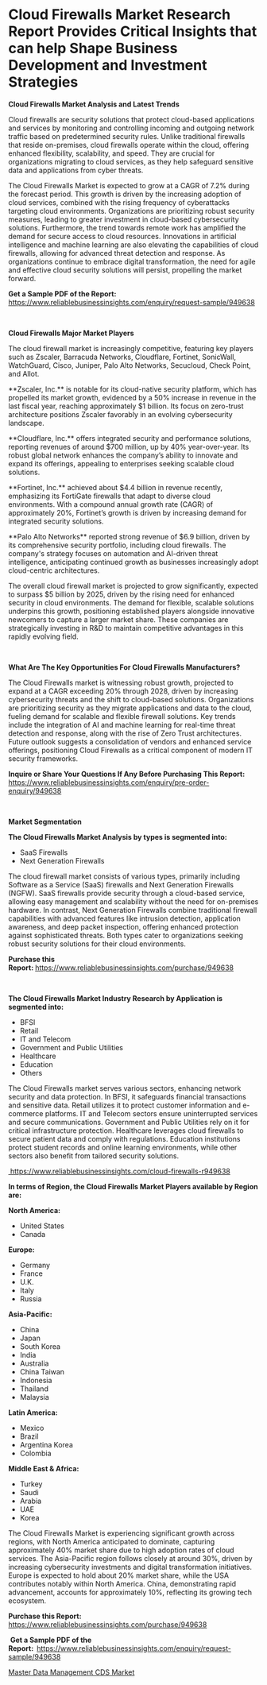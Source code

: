 <p><h1>Cloud Firewalls Market Research Report Provides Critical Insights that can help Shape Business Development and Investment Strategies</h1></p><p><strong>Cloud Firewalls Market Analysis and Latest Trends</strong></p>
<p><p>Cloud firewalls are security solutions that protect cloud-based applications and services by monitoring and controlling incoming and outgoing network traffic based on predetermined security rules. Unlike traditional firewalls that reside on-premises, cloud firewalls operate within the cloud, offering enhanced flexibility, scalability, and speed. They are crucial for organizations migrating to cloud services, as they help safeguard sensitive data and applications from cyber threats.</p><p>The Cloud Firewalls Market is expected to grow at a CAGR of 7.2% during the forecast period. This growth is driven by the increasing adoption of cloud services, combined with the rising frequency of cyberattacks targeting cloud environments. Organizations are prioritizing robust security measures, leading to greater investment in cloud-based cybersecurity solutions. Furthermore, the trend towards remote work has amplified the demand for secure access to cloud resources. Innovations in artificial intelligence and machine learning are also elevating the capabilities of cloud firewalls, allowing for advanced threat detection and response. As organizations continue to embrace digital transformation, the need for agile and effective cloud security solutions will persist, propelling the market forward.</p></p>
<p><strong>Get a Sample PDF of the Report:&nbsp;</strong> <a href="https://www.reliablebusinessinsights.com/enquiry/request-sample/949638?utm_campaign=3134&utm_medium=2&utm_source=Github&utm_content=ia&utm_term=07032025&utm_id=cloud-firewalls">https://www.reliablebusinessinsights.com/enquiry/request-sample/949638</a></p>
<p>&nbsp;</p>
<p><strong>Cloud Firewalls Major Market Players</strong></p>
<p><p>The cloud firewall market is increasingly competitive, featuring key players such as Zscaler, Barracuda Networks, Cloudflare, Fortinet, SonicWall, WatchGuard, Cisco, Juniper, Palo Alto Networks, Secucloud, Check Point, and Allot. </p><p>**Zscaler, Inc.** is notable for its cloud-native security platform, which has propelled its market growth, evidenced by a 50% increase in revenue in the last fiscal year, reaching approximately $1 billion. Its focus on zero-trust architecture positions Zscaler favorably in an evolving cybersecurity landscape.</p><p>**Cloudflare, Inc.** offers integrated security and performance solutions, reporting revenues of around $700 million, up by 40% year-over-year. Its robust global network enhances the company’s ability to innovate and expand its offerings, appealing to enterprises seeking scalable cloud solutions.</p><p>**Fortinet, Inc.** achieved about $4.4 billion in revenue recently, emphasizing its FortiGate firewalls that adapt to diverse cloud environments. With a compound annual growth rate (CAGR) of approximately 20%, Fortinet’s growth is driven by increasing demand for integrated security solutions.</p><p>**Palo Alto Networks** reported strong revenue of $6.9 billion, driven by its comprehensive security portfolio, including cloud firewalls. The company's strategy focuses on automation and AI-driven threat intelligence, anticipating continued growth as businesses increasingly adopt cloud-centric architectures.</p><p>The overall cloud firewall market is projected to grow significantly, expected to surpass $5 billion by 2025, driven by the rising need for enhanced security in cloud environments. The demand for flexible, scalable solutions underpins this growth, positioning established players alongside innovative newcomers to capture a larger market share. These companies are strategically investing in R&D to maintain competitive advantages in this rapidly evolving field.</p></p>
<p>&nbsp;</p>
<p><strong>What Are The Key Opportunities For Cloud Firewalls Manufacturers?</strong></p>
<p><p>The Cloud Firewalls market is witnessing robust growth, projected to expand at a CAGR exceeding 20% through 2028, driven by increasing cybersecurity threats and the shift to cloud-based solutions. Organizations are prioritizing security as they migrate applications and data to the cloud, fueling demand for scalable and flexible firewall solutions. Key trends include the integration of AI and machine learning for real-time threat detection and response, along with the rise of Zero Trust architectures. Future outlook suggests a consolidation of vendors and enhanced service offerings, positioning Cloud Firewalls as a critical component of modern IT security frameworks.</p></p>
<p><strong>Inquire or Share Your Questions If Any Before Purchasing This Report:</strong> <a href="https://www.reliablebusinessinsights.com/enquiry/pre-order-enquiry/949638?utm_campaign=3134&utm_medium=2&utm_source=Github&utm_content=ia&utm_term=07032025&utm_id=cloud-firewalls">https://www.reliablebusinessinsights.com/enquiry/pre-order-enquiry/949638</a></p>
<p>&nbsp;</p>
<p><strong>Market Segmentation</strong></p>
<p><strong>The Cloud Firewalls Market Analysis by types is segmented into:</strong></p>
<p><ul><li>SaaS Firewalls</li><li>Next Generation Firewalls</li></ul></p>
<p><p>The cloud firewall market consists of various types, primarily including Software as a Service (SaaS) firewalls and Next Generation Firewalls (NGFW). SaaS firewalls provide security through a cloud-based service, allowing easy management and scalability without the need for on-premises hardware. In contrast, Next Generation Firewalls combine traditional firewall capabilities with advanced features like intrusion detection, application awareness, and deep packet inspection, offering enhanced protection against sophisticated threats. Both types cater to organizations seeking robust security solutions for their cloud environments.</p></p>
<p><strong>Purchase this Report:&nbsp;</strong><a href="https://www.reliablebusinessinsights.com/purchase/949638?utm_campaign=3134&utm_medium=2&utm_source=Github&utm_content=ia&utm_term=07032025&utm_id=cloud-firewalls">https://www.reliablebusinessinsights.com/purchase/949638</a></p>
<p>&nbsp;</p>
<p><strong>The Cloud Firewalls Market Industry Research by Application is segmented into:</strong></p>
<p><ul><li>BFSI</li><li>Retail</li><li>IT and Telecom</li><li>Government and Public Utilities</li><li>Healthcare</li><li>Education</li><li>Others</li></ul></p>
<p><p>The Cloud Firewalls market serves various sectors, enhancing network security and data protection. In BFSI, it safeguards financial transactions and sensitive data. Retail utilizes it to protect customer information and e-commerce platforms. IT and Telecom sectors ensure uninterrupted services and secure communications. Government and Public Utilities rely on it for critical infrastructure protection. Healthcare leverages cloud firewalls to secure patient data and comply with regulations. Education institutions protect student records and online learning environments, while other sectors also benefit from tailored security solutions.</p></p>
<p><a href="https://www.reliablebusinessinsights.com/cloud-firewalls-r949638?utm_campaign=3134&utm_medium=2&utm_source=Github&utm_content=ia&utm_term=07032025&utm_id=cloud-firewalls">&nbsp;https://www.reliablebusinessinsights.com/cloud-firewalls-r949638</a></p>
<p><strong>In terms of Region, the Cloud Firewalls Market Players available by Region are:</strong></p>
<p>
    <p> <strong> North America: </strong>
        <ul>
            <li>United States</li>
            <li>Canada</li>
        </ul>
        </p> 
    <p> <strong> Europe: </strong>
        <ul>
            <li>Germany</li>
            <li>France</li>
            <li>U.K.</li>
            <li>Italy</li>
            <li>Russia</li>
        </ul>
        </p> 
    <p> <strong> Asia-Pacific: </strong>
        <ul>
            <li>China</li>
            <li>Japan</li>
            <li>South Korea</li>
            <li>India</li>
            <li>Australia</li>
            <li>China Taiwan</li>
            <li>Indonesia</li>
            <li>Thailand</li>
            <li>Malaysia</li>
        </ul>
        </p> 
    <p> <strong> Latin America: </strong>
        <ul>
            <li>Mexico</li>
            <li>Brazil</li>
            <li>Argentina Korea</li>
            <li>Colombia</li>
        </ul>
        </p> 
    <p> <strong> Middle East & Africa: </strong>
        <ul>
            <li>Turkey</li>
            <li>Saudi</li>
            <li>Arabia</li>
            <li>UAE</li>
            <li>Korea</li>
        </ul>
    </p>
    </p>
<p><p>The Cloud Firewalls Market is experiencing significant growth across regions, with North America anticipated to dominate, capturing approximately 40% market share due to high adoption rates of cloud services. The Asia-Pacific region follows closely at around 30%, driven by increasing cybersecurity investments and digital transformation initiatives. Europe is expected to hold about 20% market share, while the USA contributes notably within North America. China, demonstrating rapid advancement, accounts for approximately 10%, reflecting its growing tech ecosystem.</p></p>
<p><strong>Purchase this Report: </strong><a href="https://www.reliablebusinessinsights.com/purchase/949638?utm_campaign=3134&utm_medium=2&utm_source=Github&utm_content=ia&utm_term=07032025&utm_id=cloud-firewalls">https://www.reliablebusinessinsights.com/purchase/949638</a></p>
<p>&nbsp;<strong>Get a Sample PDF of the Report:&nbsp;&nbsp;</strong><a href="https://www.reliablebusinessinsights.com/enquiry/request-sample/949638?utm_campaign=3134&utm_medium=2&utm_source=Github&utm_content=ia&utm_term=07032025&utm_id=cloud-firewalls">https://www.reliablebusinessinsights.com/enquiry/request-sample/949638</a></p>
<p><strong></strong></p>
<p><p><a href="https://github.com/akermigarib/Market-Research-Report-List-1/blob/main/master-data-management-cds-market.md?utm_campaign=3134&utm_medium=2&utm_source=Github&utm_content=ia&utm_term=07032025&utm_id=cloud-firewalls">Master Data Management CDS Market</a></p></p>